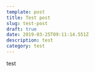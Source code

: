 ```yaml
---
template: post
title: Test post
slug: test-post
draft: true
date: 2019-03-25T09:11:14.551Z
description: test
category: test
---
```

test
